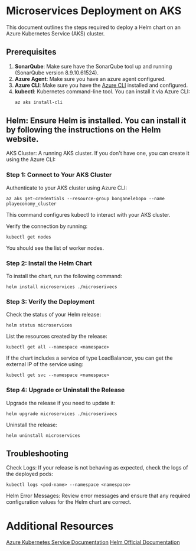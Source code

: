 # Microservices Deployment on AKS

This document outlines the steps required to deploy a Helm chart on an Azure Kubernetes Service (AKS) cluster.

## Prerequisites

1. **SonarQube**: Make sure have the SonarQube tool up and running (SonarQube version 8.9.10.61524).
2. **Azure Agent**: Make sure you have an azure agent configured.
3. **Azure CLI**: Make sure you have the [Azure CLI](https://docs.microsoft.com/en-us/cli/azure/install-azure-cli) installed and configured.
4. **kubectl**: Kubernetes command-line tool. You can install it via Azure CLI:
   ```bash
   az aks install-cli

## Helm: Ensure Helm is installed. You can install it by following the instructions on the Helm website.
AKS Cluster: A running AKS cluster. If you don't have one, you can create it using the Azure CLI:


### Step 1: Connect to Your AKS Cluster
Authenticate to your AKS cluster using Azure CLI:

    az aks get-credentials --resource-group bonganelebopo --name playeconomy_cluster
This command configures kubectl to interact with your AKS cluster.

Verify the connection by running:

    kubectl get nodes
You should see the list of worker nodes.

### Step 2: Install the Helm Chart
To install the chart, run the following command:

    helm install microservices ./microserivecs 

### Step 3: Verify the Deployment
Check the status of your Helm release:

    helm status microservices
List the resources created by the release:

    kubectl get all --namespace <namespace>
If the chart includes a service of type LoadBalancer, you can get the external IP of the service using:

    kubectl get svc --namespace <namespace>
### Step 4: Upgrade or Uninstall the Release
Upgrade the release if you need to update it:

    helm upgrade microservices ./microserivecs 
Uninstall the release:

    helm uninstall microservices

## Troubleshooting
Check Logs: If your release is not behaving as expected, check the logs of the deployed pods:

    kubectl logs <pod-name> --namespace <namespace>
Helm Error Messages: Review error messages and ensure that any required configuration values for the Helm chart are correct.

# Additional Resources
[Azure Kubernetes Service Documentation](https://learn.microsoft.com/en-us/azure/aks/)
[Helm Official Documentation](https://helm.sh/docs/intro/using_helm/)